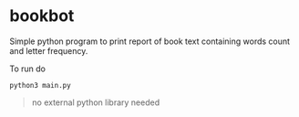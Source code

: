 # bookbot

Simple python program to print report of book text containing words count and letter frequency.

To run do
```
python3 main.py
```

> no external python library needed
